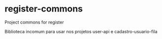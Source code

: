 # register-commons
Project commons for register

Biblioteca incomum para usar nos projetos user-api e cadastro-usuario-fila
